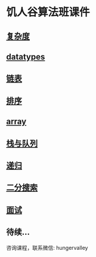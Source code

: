 # 饥人谷算法班课件

## [复杂度](https://jirengu-inc.github.io/algorithm/复杂度) 
## [datatypes](https://jirengu-inc.github.io/algorithm/datatypes) 
## [链表](https://jirengu-inc.github.io/algorithm/链表) 
## [排序](https://jirengu-inc.github.io/algorithm/排序) 
## [array](https://jirengu-inc.github.io/algorithm/array) 
## [栈与队列](https://jirengu-inc.github.io/algorithm/栈与队列) 
## [递归](https://jirengu-inc.github.io/algorithm/递归) 
## [二分搜索 ](https://jirengu-inc.github.io/algorithm/二分搜索 ) 
## [面试](https://jirengu-inc.github.io/algorithm/面试) 
## 待续...

咨询课程，联系微信: hungervalley
